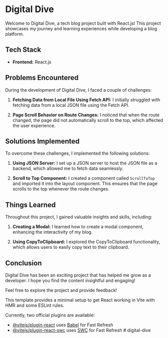 # Digital Dive

Welcome to Digital Dive, a tech blog project built with React.js! This project showcases my journey and learning experiences while developing a blog platform.

## Tech Stack
- **Frontend:** React.js

## Problems Encountered
During the development of Digital Dive, I faced a couple of challenges:

1. **Fetching Data from Local File Using Fetch API:** 
   I initially struggled with fetching data from a local JSON file using the Fetch API.

2. **Page Scroll Behavior on Route Changes:** 
   I noticed that when the route changed, the page did not automatically scroll to the top, which affected the user experience.

## Solutions Implemented
To overcome these challenges, I implemented the following solutions:

1. **Using JSON Server:** 
   I set up a JSON server to host the JSON file as a backend, which allowed me to fetch data seamlessly.

2. **Scroll to Top Component:** 
   I created a component called `ScrollToTop` and imported it into the layout component. This ensures that the page scrolls to the top whenever the route changes.

## Things Learned
Throughout this project, I gained valuable insights and skills, including:

1. **Creating a Modal:** 
   I learned how to create a modal component, enhancing the interactivity of my blog.

2. **Using CopyToClipboard:** 
   I explored the CopyToClipboard functionality, which allows users to easily copy text to their clipboard.

## Conclusion
Digital Dive has been an exciting project that has helped me grow as a developer. I hope you find the content insightful and engaging!

Feel free to explore the project and provide feedback!


This template provides a minimal setup to get React working in Vite with HMR and some ESLint rules.

Currently, two official plugins are available:

- [@vitejs/plugin-react](https://github.com/vitejs/vite-plugin-react/blob/main/packages/plugin-react/README.md) uses [Babel](https://babeljs.io/) for Fast Refresh
- [@vitejs/plugin-react-swc](https://github.com/vitejs/vite-plugin-react-swc) uses [SWC](https://swc.rs/) for Fast Refresh
#   d i g i t a l - d i v e 
 
 